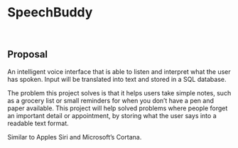 SpeechBuddy
===========

 

Proposal
--------

An intelligent voice interface that is able to listen and interpret what the
user has spoken. Input will be translated into text and stored in a SQL
database.

The problem this project solves is that it helps users take simple notes, such
as a grocery list or small reminders for when you don’t have a pen and paper
available. This project will help solved problems where people forget an
important detail or appointment, by storing what the user says into a readable
text format.

Similar to Apples Siri and Microsoft’s Cortana.

 
-
